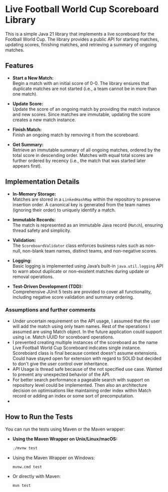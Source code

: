 # Live Football World Cup Scoreboard Library

This is a simple Java 21 library that implements a live scoreboard for the Football World Cup. The library provides a public API for starting matches, updating scores, finishing matches, and retrieving a summary of ongoing matches.

## Features

- **Start a New Match:**  
  Begin a match with an initial score of 0-0. The library ensures that duplicate matches are not started (i.e., a team cannot be in more than one match).

- **Update Score:**  
  Update the score of an ongoing match by providing the match instance and new scores. Since matches are immutable, updating the score creates a new match instance.

- **Finish Match:**  
  Finish an ongoing match by removing it from the scoreboard.

- **Get Summary:**  
  Retrieve an immutable summary of all ongoing matches, ordered by the total score in descending order. Matches with equal total scores are further ordered by recency (i.e., the match that was started later appears first).

## Implementation Details

- **In-Memory Storage:**  
  Matches are stored in a `LinkedHashMap` within the repository to preserve insertion order. A canonical key is generated from the team names (ignoring their order) to uniquely identify a match.

- **Immutable Records:**  
  The match is represented as an immutable Java record (`Match`), ensuring thread safety and simplicity.

- **Validation:**  
  The `ScoreboardValidator` class enforces business rules such as non-null, non-blank team names, distinct teams, and non-negative scores.

- **Logging:**  
  Basic logging is implemented using Java’s built-in `java.util.logging` API to warn about duplicate or non-existent matches during update or removal operations.

- **Test-Driven Development (TDD):**  
  Comprehensive JUnit 5 tests are provided to cover all functionality, including negative score validation and summary ordering.

### Assumptions and further comments
- Under uncertain requirement on the API usage, I assumed that the user will add the match using only team names. Rest of the operations I assumed are using Match object. In the future application could support using i.e. Match UUID for scoreboard operations.
- I prevented creating multiple instances of the scoreboard as the name Live Football World Cup Scoreboard indicates single instance. Scoreboard class is final because context doesn't assume extensions. Could have stayed open for extension with regard to SOLID but decided to don't give the user control over inheritance.
- API Usage is thread safe because of the not specified use case. Wanted to prevent any unexpected behavior of the API.
- For better search performance a pageable search with support on repository level could be implemented. Then also an architecture decision on optimisations like maintaining order index within Match record or adding an index or some sort of precomputation.
- 

## How to Run the Tests

You can run the tests using Maven or the Maven wrapper:

- **Using the Maven Wrapper on Unix/Linux/macOS:**
  ```bash
  ./mvnw test
- Using the Maven Wrapper on Windows:
  ```bash
  mvnw.cmd test
- Or directly with Maven:
  ```bash
  mvn test